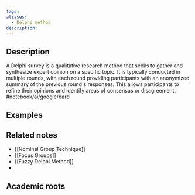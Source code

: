 ```yaml
---
tags: 
aliases:
  - Delphi method
description:
---
```


## Description
A Delphi survey is a qualitative research method that seeks to gather and synthesize expert opinion on a specific topic. It is typically conducted in multiple rounds, with each round providing participants with an anonymized summary of the previous round's responses. This allows participants to refine their opinions and identify areas of consensus or disagreement. #notebook/ai/google/bard

## Examples 


## Related notes 
- [[Nominal Group Technique]]
- [[Focus Groups]]
- [[Fuzzy Delphi Method]]
- 
## Academic roots
